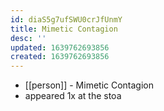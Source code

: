 ```yaml
---
id: diaS5g7ufSWU0crJfUnmY
title: Mimetic Contagion
desc: ''
updated: 1639762693856
created: 1639762693856
---
```



- [[person]] - Mimetic Contagion
- appeared 1x at the stoa
